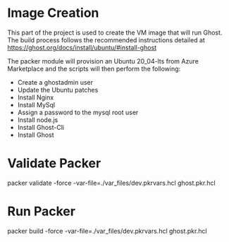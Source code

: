 # Image Creation
This part of the project is used to create the VM image that will run Ghost.  The build process follows the recommended
instructions detailed at https://ghost.org/docs/install/ubuntu/#install-ghost

The packer module will provision an Ubuntu 20_04-lts from Azure Marketplace and the scripts will then perform the following:

- Create a ghostadmin user
- Update the Ubuntu patches
- Install Nginx
- Install MySql
- Assign a password to the mysql root user
- Install node.js
- Install Ghost-Cli
- Install Ghost

# Validate Packer
packer validate -force -var-file=./var_files/dev.pkrvars.hcl ghost.pkr.hcl

# Run Packer
packer build -force -var-file=./var_files/dev.pkrvars.hcl ghost.pkr.hcl
